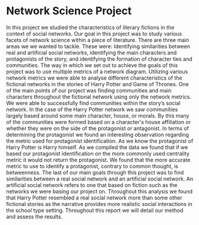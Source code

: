 # Network Science Project

In this project we studied the characteristics of literary fictions in the context of social networks. Our goal in this project was to study various facets of network science within a piece of literature. There are three main areas we we wanted to tackle. These were: Identifying similarities between real and artificial social networks, identifying the main characters and protagonists of the story, and identifying the formation of character ties and communities. 
The way in which we set out to achieve the goals of this project was to use multiple metrics of a network diagram. Utilizing various network metrics we were able to analyse different characteristics of the fictional networks in the stories of Harry Potter and Game of Thrones. One of the main points of our project was finding communities and main characters throughout the fictional network using only the network metrics. We were able to successfully find communities within the story’s social network. In the case of the Harry Potter network we saw communities largely based around some main character, house, or morals. By this many of the communities were formed based on a character's house affiliation or whether they were on the side of the protagonist or antagonist. In terms of determining the protagonist we found an interesting observation regarding the metric used for protagonist identification. As we know the protagonist of Harry Potter is Harry himself. As we compiled the data we found that if we based our protagonist identification on the more commonly used centrality metric it would not return the protagonist. We found that the more accurate metric to use to identify a protagonist, contrary to common thought, is betweenness. The last of our main goals through this project was to find similarities between a real social network and an artificial social network. An artificial social network refers to one that based on fiction such as the networks we were basing our project on. Throughout this analysis we found that Harry Potter resembled a real social network more than some other fictional stories as the narrative provides more realistic social interactions in the school type setting. Throughout this report we will detail our method and assess the results. 
